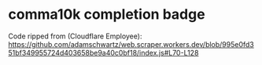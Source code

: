 # comma10k completion badge

Code ripped from (Cloudflare Employee): https://github.com/adamschwartz/web.scraper.workers.dev/blob/995e0fd351bf349955724d403658be9a40c0bf18/index.js#L70-L128
